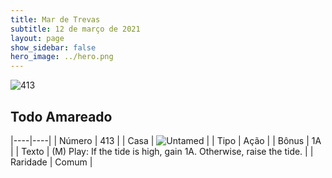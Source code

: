 ```yaml
---
title: Mar de Trevas
subtitle: 12 de março de 2021
layout: page
show_sidebar: false
hero_image: ../hero.png
---
```


![413](https://cdn.keyforgegame.com/media/card_front/en/496_413_53V5G5FVHQ7_en.png)

## Todo Amareado

|----|----|
| Número | 413 |
| Casa | ![Untamed](https://archonarcana.com/images/thumb/b/bd/Untamed.png/22px-Untamed.png "Indomados") |
| Tipo | Ação |
| Bônus | 1A |
| Texto | (M) Play: If the tide is high, gain 1A. Otherwise, raise the tide. |
| Raridade | Comum |
